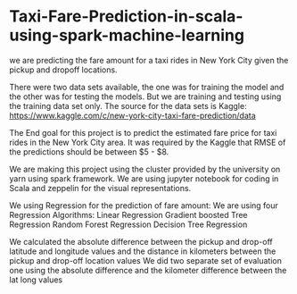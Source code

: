 # Taxi-Fare-Prediction-in-scala-using-spark-machine-learning
we are predicting the fare amount for a taxi rides in New York City given the pickup and dropoff locations.

There were two data sets available, the one was for training the model and the other was for testing the models. But we are training and testing using the training data set only. The source for the data sets is Kaggle:
https://www.kaggle.com/c/new-york-city-taxi-fare-prediction/data

The End goal for this project is to predict the estimated fare price for taxi rides in the New York City area. It was required by the Kaggle that RMSE of the predictions should be between $5 - $8.

We are making this project using the cluster provided by the university on yarn using spark framework. We are using jupyter notebook for coding in Scala and zeppelin for the visual representations.

We using Regression for the prediction of fare amount:
We are using four Regression Algorithms:
Linear Regression
Gradient boosted Tree Regression
Random Forest Regression
Decision Tree Regression


We calculated the absolute difference between the pickup and drop-off latitude and longitude values and the distance in kilometers between the pickup and drop-off location values
We did two separate set of evaluation one using the absolute difference and the kilometer difference between the lat long values

